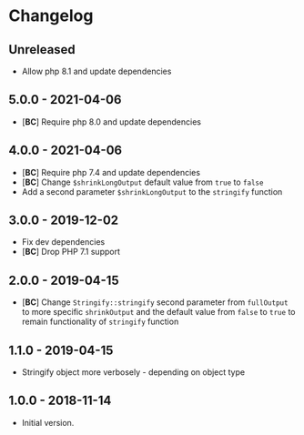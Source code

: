 # Changelog

<!--
Changelog rules:
- Follow Semantic Versioning (https://semver.org/) and Keep a Changelog principles (https://keepachangelog.com/).
- There should always be "Unreleased" section at the beginning for new changelog records.
- Changelog records should be written in present imperative and end with a dot (eg. "- Improve some feature.").
-->

## Unreleased
- Allow php 8.1 and update dependencies

## 5.0.0 - 2021-04-06
- [**BC**] Require php 8.0 and update dependencies

## 4.0.0 - 2021-04-06
- [**BC**] Require php 7.4 and update dependencies
- [**BC**] Change `$shrinkLongOutput` default value from `true` to `false`
- Add a second parameter `$shrinkLongOutput` to the `stringify` function

## 3.0.0 - 2019-12-02
- Fix dev dependencies
- [**BC**] Drop PHP 7.1 support

## 2.0.0 - 2019-04-15
- [**BC**] Change `Stringify::stringify` second parameter from `fullOutput` to more specific `shrinkOutput` and the default value from `false` to `true` to remain functionality of `stringify` function

## 1.1.0 - 2019-04-15
- Stringify object more verbosely - depending on object type

## 1.0.0 - 2018-11-14
- Initial version.
